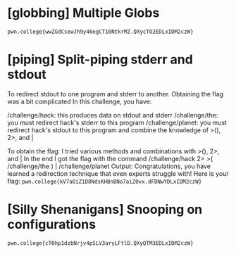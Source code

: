# [globbing] Multiple Globs
`pwn.college{wwZGdCsewJh9y46egCT10NtkrMZ.QXycTO2EDLxIDM2czW}` 
# [piping] Split-piping stderr and stdout
To redirect stdout to one program and stderr to another. Obtaining the flag was a bit complicated In this challenge, you have:

/challenge/hack: this produces data on stdout and stderr /challenge/the: you must redirect hack's stderr to this program /challenge/planet: you must redirect hack's stdout to this program and combine the knowledge of >(), 2>, and |

To obtain the flag:
I tried various methods and combinations with >(), 2>, and |
In the end I got the flag with the command /challenge/hack 2> >( /challenge/the ) | /challenge/planet
Output: Congratulations, you have learned a redirection technique that even experts struggle with! Here is your flag: `pwn.college{kV7aOiZ1D8NdsKHBnBNo7aiZOvx.dFDNwYDLxIDM2czW} `

# [Silly Shenanigans] Snooping on configurations
`pwn.college{cT0hp1dzbNrjv4pSLV3aryLFtlD.QXyQTM3EDLxIDM2czW}`

